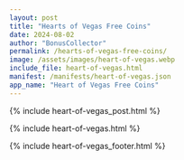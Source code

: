 ```yaml
---
layout: post
title: "Hearts of Vegas Free Coins"
date: 2024-08-02
author: "BonusCollector"
permalink: /hearts-of-vegas-free-coins/
image: /assets/images/heart-of-vegas.webp
include_file: heart-of-vegas.html
manifest: /manifests/heart-of-vegas.json
app_name: "Heart of Vegas Free Coins"
---
```


{% include heart-of-vegas_post.html %}

{% include heart-of-vegas.html %}

{% include heart-of-vegas_footer.html %}